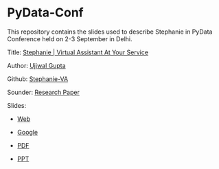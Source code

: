 # PyData-Conf

This repository contains the slides used to describe Stephanie in PyData Conference held on 2-3 September in Delhi.

Title: [Stephanie | Virtual Assistant At Your Service](slapbot.github.io)

Author: [Ujjwal Gupta](ugupta41@gmail.com)

Github: [Stephanie-VA](https://github.com/SlapBot/stephanie-va)

Sounder: [Research Paper](https://slapbot.github.io/documentation/resources/algorithm/sounder.pdf)

Slides:

- [Web](https://docs.google.com/presentation/d/e/2PACX-1vRo56UUB8Z6TLIDEek7G06uMMm9JoBxLXEeexNP4ybgPt8bRRsWumnpETSJwCY64RAKQZ5StP9wRr6i/pub?start=false&loop=false&delayms=3000)

- [Google](https://docs.google.com/presentation/d/1yP_hFO_uX-N0NRebBcVNjnTAEaWe7aY-DCzOj4HFYUg/edit?usp=sharing)

- [PDF](https://github.com/SlapBot/PyData-Conf/blob/master/PyData%20Presentation.pdf)

- [PPT](https://github.com/SlapBot/PyData-Conf/blob/master/PyData%20Presentation.pptx)

